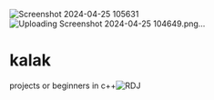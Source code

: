 ![Screenshot 2024-04-25 105631](https://github.com/user-attachments/assets/e86bfd20-5a49-4ef7-b9ad-2614c117b368)
![Uploading Screenshot 2024-04-25 104649.png…]()
# kalak
projects or beginners in c++![RDJ](https://github.com/user-attachments/assets/1b51a9e8-ab40-4101-97f6-e85d92d3b24d)

